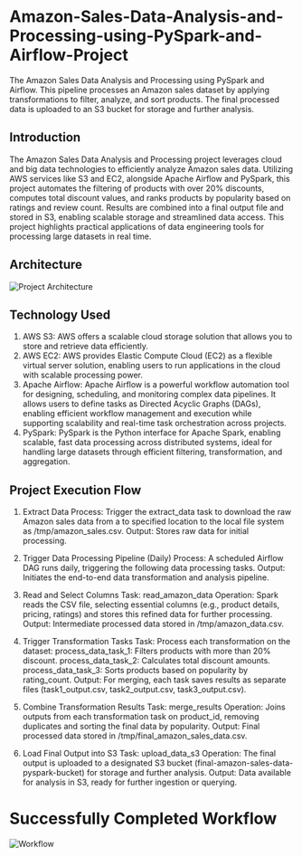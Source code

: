 # Amazon-Sales-Data-Analysis-and-Processing-using-PySpark-and-Airflow-Project
The Amazon Sales Data Analysis and Processing using PySpark and Airflow. This pipeline processes an Amazon sales dataset by applying transformations to filter, analyze, and sort products. The final processed data is uploaded to an S3 bucket for storage and further analysis.

## Introduction
The Amazon Sales Data Analysis and Processing project leverages cloud and big data technologies to efficiently analyze Amazon sales data. Utilizing AWS services like S3 and EC2, alongside Apache Airflow and PySpark, this project automates the filtering of products with over 20% discounts, computes total discount values, and ranks products by popularity based on ratings and review count. Results are combined into a final output file and stored in S3, enabling scalable storage and streamlined data access. This project highlights practical applications of data engineering tools for processing large datasets in real time.


## Architecture 
![Project Architecture](https://github.com/Bornarekrishna/Amazon-Sales-Data-Analysis-and-Processing-using-PySpark-and-Airflow-Project/blob/main/Architecture.png)


## Technology Used
1. AWS S3: AWS offers a scalable cloud storage solution that allows you to store and retrieve data efficiently.
2. AWS EC2: AWS provides Elastic Compute Cloud (EC2) as a flexible virtual server solution, enabling users to run applications in the cloud with scalable processing power.
3. Apache Airflow: Apache Airflow is a powerful workflow automation tool for designing, scheduling, and monitoring complex data pipelines. It allows users to define tasks as Directed Acyclic Graphs (DAGs), enabling efficient workflow management and execution while supporting scalability and real-time task orchestration across projects.
4. PySpark: PySpark is the Python interface for Apache Spark, enabling scalable, fast data processing across distributed systems, ideal for handling large datasets through efficient filtering, transformation, and aggregation.

## Project Execution Flow

1. Extract Data
Process: Trigger the extract_data task to download the raw Amazon sales data from a to specified location to the local file system as /tmp/amazon_sales.csv.
Output: Stores raw data for initial processing.

2. Trigger Data Processing Pipeline (Daily)
Process: A scheduled Airflow DAG runs daily, triggering the following data processing tasks.
Output: Initiates the end-to-end data transformation and analysis pipeline.

3. Read and Select Columns
Task: read_amazon_data
Operation: Spark reads the CSV file, selecting essential columns (e.g., product details, pricing, ratings) and stores this refined data for further processing.
Output: Intermediate processed data stored in /tmp/amazon_data.csv.

4. Trigger Transformation Tasks
Task: Process each transformation on the dataset:
process_data_task_1: Filters products with more than 20% discount.
process_data_task_2: Calculates total discount amounts.
process_data_task_3: Sorts products based on popularity by rating_count.
Output: For merging, each task saves results as separate files (task1_output.csv, task2_output.csv, task3_output.csv).

5. Combine Transformation Results
Task: merge_results
Operation: Joins outputs from each transformation task on product_id, removing duplicates and sorting the final data by popularity.
Output: Final processed data stored in /tmp/final_amazon_sales_data.csv.

6. Load Final Output into S3
Task: upload_data_s3
Operation: The final output is uploaded to a designated S3 bucket (final-amazon-sales-data-pyspark-bucket) for storage and further analysis.
Output: Data available for analysis in S3, ready for further ingestion or querying.

# Successfully Completed Workflow
![Workflow](https://github.com/Bornarekrishna/Amazon-Sales-Data-Analysis-and-Processing-using-PySpark-and-Airflow-Project/blob/main/Workflow_task_done.png)
